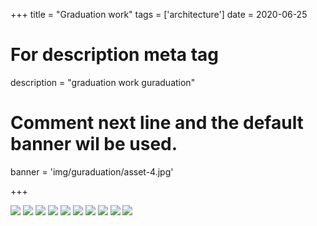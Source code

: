 +++
title = "Graduation work"
tags = ['architecture']
date = 2020-06-25

# For description meta tag
description = "graduation work guraduation"

# Comment next line and the default banner wil be used.
banner = 'img/guraduation/asset-4.jpg'

+++

![](img/guraduation/asset-en-0.png)
![](img/guraduation/asset-en-1.png)
![](img/guraduation/asset-en-2.png)
![](img/guraduation/asset-en-3.png)
![](img/guraduation/asset-4.png)
![](img/guraduation/asset-6.jpg)
![](img/guraduation/asset-7.jpg)
![](img/guraduation/asset-8.jpg)
![](img/guraduation/asset-9.jpg)
![](img/guraduation/asset-10.jpg)
